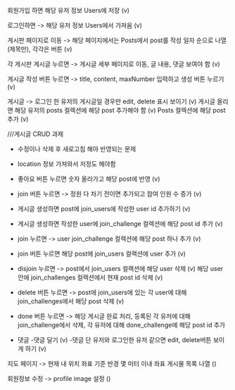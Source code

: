 회원가입 하면 해당 유저 정보 Users에 저장 (v)

로그인하면 -> 해당 유저 정보 Users에서 가져옴 (v)

게시판 페이지로 이동 -> 해당 페이지에서는 Posts에서 post를 
		        작성 일자 순으로 나열(제목만), 각각은 버튼 (v)

각 게시판 게시글 누르면 -> 게시글 세부 페이지로 이동, 글 내용, 댓글 보여야 함 (v)

게시글 작성 버튼 누르면 -> title, content, maxNumber 입력하고 생성 버튼 누르기 (v)

게시글 -> 로그인 한 유저의 게시글일 경우만 edit, delete 표시 보이기 (v)
	 게시글 올리면 해당 유저의 posts 컬렉션에 해당 post 추가해야 함 (v)
	 Posts 컬렉션에 해당 post 추가 (v)

///게시글 CRUD 과제
- 수정이나 삭제 후 새로고침 해야 반영되는 문제
- location 정보 가져와서 저정도 해야함
- 좋아요 버튼 누르면 숫자 올라가고 해당 post에 반영 (v)
- join 버튼 누르면 -> 정원 다 차기 전이면 추가되고 참여 인원 수 증가 (v)
- 게시글 생성하면 post에 join_users에 작성한 user id 추가하기 (v)
- 게시글 생성하면 작성한 user에 join_challenge 컬렉션에 해당 post id 추가 (v)

- join 누르면 -> user join_challenge 컬렉션에 해당 post 하나 추가 (v)
- join 버튼 누르면 해당 post에 join_users 컬랙션에 user 추가 (v)


- disjoin 누르면 -> post에서 join_users 컬랙션에 해당 user 삭제    (v)
		해당 user 안에 join_challenges 컬렉션에서 현재 post id 삭제 (v)

- delete 버튼 누르면 -> post에 join_users에 있는 각 user에 대해 join_challenges에서 해당 post
		      삭제 (v)

- done 버튼 누르면 -> 해당 게시글 완료 처리, 등록된 각 유저에 대해 join_challenge에서 삭제,
		     각 유저에 대해 done_challenge에 해당 post id 추가

- 댓글
    -댓글 달기 (v)
    -댓글 단 유저와 로그인한 유저 같으면 edit, delete버튼 보이게 하기 (v)




지도 페이지 -> 현재 내 위치 좌표 기준 반경 몇 미터 이내 좌표 게시물 목록 나열 ()

회원정보 수정 -> profile image 설정 ()